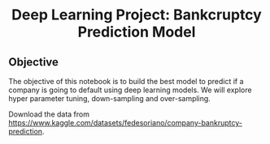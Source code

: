 # <center> Deep Learning Project: Bankcruptcy Prediction Model
  
  
## Objective
The objective of this notebook is to build the best model to predict if a company is going to default using deep learning models. We will explore hyper parameter tuning, down-sampling and over-sampling.
  
Download the data from https://www.kaggle.com/datasets/fedesoriano/company-bankruptcy-prediction. 
